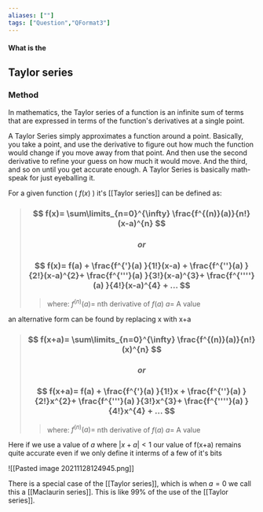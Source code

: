 ```yaml
---
aliases: [""]
tags: ["Question","QFormat3"]
---
```


#### What is the
## Taylor series
### Method
In mathematics, the Taylor series of a function is an infinite sum of terms that are expressed in terms of the function's derivatives at a single point.

A Taylor Series simply approximates a function around a point. Basically, you take a point, and use the derivative to figure out how much the function would change if you move away from that point. And then use the second derivative to refine your guess on how much it would move. And the third, and so on until you get accurate enough. A Taylor Series is basically math-speak for just eyeballing it.

For a given function ( $f(x)$ ) it's [[Taylor series]] can be defined as:

> ### $$ f(x)= \sum\limits_{n=0}^{\infty} \frac{f^{(n)}(a)}{n!}(x-a)^{n} $$
> ### $$or$$
> ### $$ f(x)= f(a) + \frac{f^{'}(a) }{1!}(x-a) + \frac{f^{''}(a) }{2!}(x-a)^{2}+ \frac{f^{'''}(a) }{3!}(x-a)^{3}+ \frac{f^{''''}(a) }{4!}(x-a)^{4} + ... $$ 
>> where:
>> $f^{(n)}(a)=$ nth derivative of $f(a)$
>> $a=$ A value

an alternative form can be found by replacing x with x+a

> ### $$  f(x+a)= \sum\limits_{n=0}^{\infty} \frac{f^{(n)}(a)}{n!}(x)^{n} $$
> ### $$or$$
> ### $$ f(x+a)= f(a) + \frac{f^{'}(a) }{1!}x + \frac{f^{''}(a) }{2!}x^{2}+ \frac{f^{'''}(a) }{3!}x^{3}+ \frac{f^{''''}(a) }{4!}x^{4} + ... $$ 
>> where:
>> $f^{(n)}(a)=$ nth derivative of $f(a)$
>> $a=$ A value

Here if we use a value of $a$ where $|x+a|<1$ our value of f(x+a) remains quite accurate even if we only define it interms of a few of it's bits

![[Pasted image 20211128124945.png]]

There is a special case of the [[Taylor series]], which is when $a=0$ we call this a [[Maclaurin series]]. This is like 99% of the use of the [[Taylor series]].